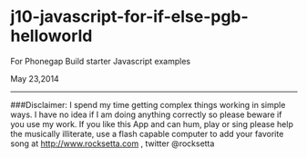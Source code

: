 j10-javascript-for-if-else-pgb-helloworld
=========================================

For Phonegap Build starter Javascript examples




May 23,2014 







************************************************************************************************************

###Disclaimer: I spend my time getting complex things working in simple ways. I have no idea if I am doing anything correctly so please beware if you use my work. If you like this App and can hum, play or sing please help the musically illiterate, use a flash capable computer to add your favorite song at http://www.rocksetta.com , twitter @rocksetta

